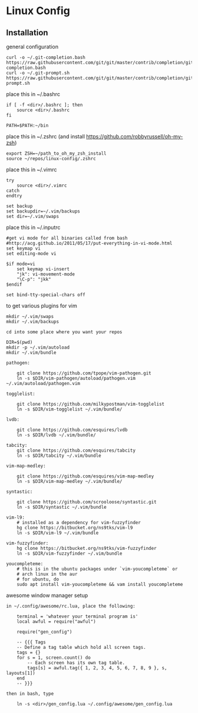 Linux Config
===

Installation
---

general configuration

    curl -o ~/.git-completion.bash https://raw.githubusercontent.com/git/git/master/contrib/completion/git-completion.bash
    curl -o ~/.git-prompt.sh https://raw.githubusercontent.com/git/git/master/contrib/completion/git-prompt.sh

place this in ~/.bashrc

    if [ -f <dir>/.bashrc ]; then
        source <dir>/.bashrc
    fi

    PATH=$PATH:~/bin

place this in ~/.zshrc (and install https://github.com/robbyrussell/oh-my-zsh)
    
    export ZSH=~/path_to_oh_my_zsh_install
    source ~/repos/linux-config/.zshrc

place this in ~/.vimrc

    try
        source <dir>/.vimrc
    catch
    endtry

    set backup
    set backupdir=~/.vim/backups
    set dir=~/.vim/swaps

place this in ~/.inputrc

    #get vi mode for all binaries called from bash
    #http://acg.github.io/2011/05/17/put-everything-in-vi-mode.html
    set keymap vi
    set editing-mode vi
    
    $if mode=vi
        set keymap vi-insert
        "jk": vi-movement-mode
        "\C-p": "jkk"
    $endif

    set bind-tty-special-chars off

to get various plugins for vim

    mkdir ~/.vim/swaps 
    mkdir ~/.vim/backups

    cd into some place where you want your repos

    DIR=$(pwd)
    mkdir -p ~/.vim/autoload
    mkdir ~/.vim/bundle

    pathogen:

        git clone https://github.com/tpope/vim-pathogen.git
        ln -s $DIR/vim-pathogen/autoload/pathogen.vim ~/.vim/autoload/pathogen.vim

    togglelist:

        git clone https://github.com/milkypostman/vim-togglelist
        ln -s $DIR/vim-togglelist ~/.vim/bundle/

    lvdb:

        git clone https://github.com/esquires/lvdb
        ln -s $DIR/lvdb ~/.vim/bundle/

    tabcity:
        git clone https://github.com/esquires/tabcity
        ln -s $DIR/tabcity ~/.vim/bundle

    vim-map-medley:

        git clone https://github.com/esquires/vim-map-medley
        ln -s $DIR/vim-map-medley ~/.vim/bundle/

    syntastic:

        git clone https://github.com/scrooloose/syntastic.git
        ln -s $DIR/syntastic ~/.vim/bundle

    vim-l9:
        # installed as a dependency for vim-fuzzyfinder
        hg clone https://bitbucket.org/ns9tks/vim-l9
        ln -s $DIR/vim-l9 ~/.vim/bundle

    vim-fuzzyfinder:
        hg clone https://bitbucket.org/ns9tks/vim-fuzzyfinder
        ln -s $DIR/vim-fuzzyfinder ~/.vim/bundle

    youcompleteme:
        # this is in the ubuntu packages under `vim-youcompleteme` or
        # arch linux in the aur
        # for ubuntu, do 
        sudo apt install vim-youcompleteme && vam install youcompleteme


awesome window manager setup

    in ~/.config/awesome/rc.lua, place the following:

        terminal = 'whatever your terminal program is'
        local awful = require("awful")

        require("gen_config")

        -- {{{ Tags
        -- Define a tag table which hold all screen tags.
        tags = {}
        for s = 1, screen.count() do
            -- Each screen has its own tag table.
            tags[s] = awful.tag({ 1, 2, 3, 4, 5, 6, 7, 8, 9 }, s, layouts[1])
        end
        -- }}}

    then in bash, type

        ln -s <dir>/gen_config.lua ~/.config/awesome/gen_config.lua

